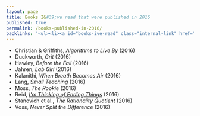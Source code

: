 ```yaml
---
layout: page
title: Books I&#39;ve read that were published in 2016
published: true
permalink: /books-published-in-2016/
backlinks: '<ul><li><a id="books-ive-read" class="internal-link" href="/books-ive-read/">Books I&#39;ve read</a></li></ul>'
---
```


* Christian & Griffiths, _Algorithms to Live By_ (2016) 
* Duckworth, _Grit_ (2016) 
* Hawley, _Before the Fall_ (2016) 
* Jahren, _Lab Girl_ (2016) 
* Kalanithi, _When Breath Becomes Air_ (2016) 
* Lang, _Small Teaching_ (2016) 
* Moss, _The Rookie_ (2016) 
* Reid, _<a id="reid-ending-things" class="internal-link" href="/reid-ending-things/">I'm Thinking of Ending Things</a>_ (2016) 
* Stanovich et al., _The Rationality Quotient_ (2016) 
* Voss, _Never Split the Difference_ (2016) 
